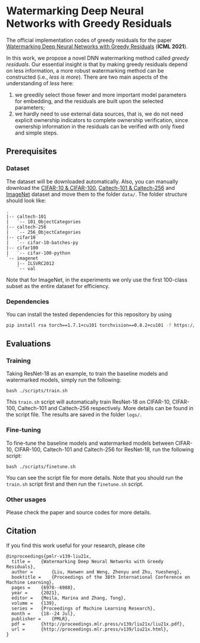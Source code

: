 # Watermarking Deep Neural Networks with Greedy Residuals
The official implementation codes of greedy residuals for the paper [Watermarking Deep Neural Networks with Greedy Residuals](https://arxiv.org/abs/) (__ICML 2021__).

In this work, we propose a novel DNN watermarking method called *greedy residuals*. Our essential insight is that by making greedy residuals depend on less information, a more robust watermarking method can be constructed (i.e., *less is more*). There are two main aspects of the understanding of *less* here: 
1. we greedily select those fewer and more important model parameters for embedding, and the residuals are built upon the selected parameters; 
2. we hardly need to use external data sources, that is, we do not need explicit ownership indicators to complete ownership verification, since ownership information in the residuals can be verified with only fixed and simple steps.

## Prerequisites

### Dataset
The dataset will be downloaded automatically. 
Also, you can manually download the [CIFAR-10 & CIFAR-100](https://www.cs.toronto.edu/~kriz/cifar.html), [Caltech-101 & Caltech-256](http://www.vision.caltech.edu/Image_Datasets/Caltech101/) and [ImageNet](http://image-net.org/download) dataset and move them to the folder `data/`. 
The folder structure should look like:
```
.
|-- caltech-101
|   `-- 101_ObjectCategories
|-- caltech-256
|   `-- 256_ObjectCategories
|-- cifar10
|   `-- cifar-10-batches-py
|-- cifar100
|   `-- cifar-100-python
`-- imagenet
    |-- ILSVRC2012
    `-- val
```

Note that for ImageNet, in the experiments we only use the first 100-class subset as the entire dataset for efficiency.

### Dependencies 
You can install the tested dependencies for this repository by using
```bash
pip install rsa torch==1.7.1+cu101 torchvision==0.8.2+cu101 -f https://download.pytorch.org/whl/torch_stable.html
```

## Evaluations
### Training
Taking ResNet-18 as an example, to train the baseline models and watermarked models, simply run the following:
```commandline
bash ./scripts/train.sh
```
This `train.sh` script will automatically train ResNet-18 on CIFAR-10, CIFAR-100, Caltech-101 and Caltech-256 respectively. 
More details can be found in the script file.
The results are saved in the folder `logs/`.

### Fine-tuning
To fine-tune the baseline models and watermarked models between CIFAR-10, CIFAR-100, Caltech-101 and Caltech-256 for ResNet-18, run the following script:
```commandline
bash ./scripts/finetune.sh
```
You can see the script file for more details. Note that you should run the `train.sh` script first and then run the `finetune.sh` script.

### Other usages
Please check the paper and source codes for more details.

## Citation
If you find this work useful for your research, please cite
```
@inproceedings{pmlr-v139-liu21x,
  title = 	 {Watermarking Deep Neural Networks with Greedy Residuals},
  author =       {Liu, Hanwen and Weng, Zhenyu and Zhu, Yuesheng},
  booktitle = 	 {Proceedings of the 38th International Conference on Machine Learning},
  pages = 	 {6978--6988},
  year = 	 {2021},
  editor = 	 {Meila, Marina and Zhang, Tong},
  volume = 	 {139},
  series = 	 {Proceedings of Machine Learning Research},
  month = 	 {18--24 Jul},
  publisher =    {PMLR},
  pdf = 	 {http://proceedings.mlr.press/v139/liu21x/liu21x.pdf},
  url = 	 {http://proceedings.mlr.press/v139/liu21x.html},
}
```
